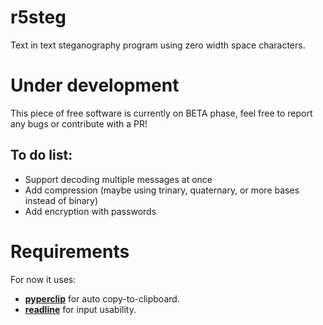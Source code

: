# r5steg
Text in text steganography program using zero width space characters.

# Under development
This piece of free software is currently on BETA phase, feel free to report any bugs or contribute with a PR!
## To do list:
- Support decoding multiple messages at once
- Add compression (maybe using trinary, quaternary, or more bases instead of binary)
- Add encryption with passwords

# Requirements
For now it uses:
- [**pyperclip**](https://pyperclip.readthedocs.io/en/latest/) for auto copy-to-clipboard. 
- [**readline**](https://docs.python.org/3/library/readline.html) for input usability.

